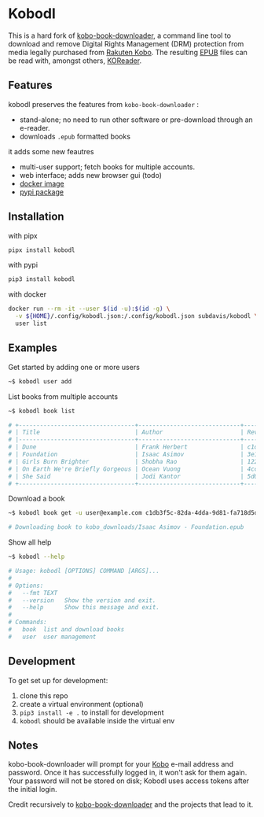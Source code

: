 # Kobodl

This is a hard fork of [kobo-book-downloader](https://github.com/TnS-hun/kobo-book-downloader), a command line tool to download and remove Digital Rights Management (DRM) protection from media legally purchased from [Rakuten Kobo](https://www.kobo.com/). The resulting [EPUB](https://en.wikipedia.org/wiki/EPUB) files can be read with, amongst others, [KOReader](https://github.com/koreader/koreader).

## Features

kobodl preserves the features from `kobo-book-downloader` :

* stand-alone; no need to run other software or pre-download through an e-reader.
* downloads `.epub` formatted books

it adds some new feautres

* multi-user support; fetch books for multiple accounts.
* web interface; adds new browser gui (todo)
* [docker image](https://hub.docker.com/repository/docker/subdavis/kobodl)
* [pypi package](https://pypi.org/project/kobodl/)

## Installation

with pipx

``` bash
pipx install kobodl
```

with pypi

``` bash
pip3 install kobodl
```

with docker

``` bash
docker run --rm -it --user $(id -u):$(id -g) \
  -v ${HOME}/.config/kobodl.json:/.config/kobodl.json subdavis/kobodl \
  user list
```

## Examples

Get started by adding one or more users

``` bash
~$ kobodl user add
```

List books from multiple accounts

``` bash
~$ kobodl book list

# +---------------------------------+-----------------------------+--------------------------------------+---------------------------+
# | Title                           | Author                      | RevisionId                           | Owner                     |
# |---------------------------------+-----------------------------+--------------------------------------+---------------------------|
# | Dune                            | Frank Herbert               | c1db3f5c-82da-4dda-9d81-fa718d5d1d16 | user@example.com          |
# | Foundation                      | Isaac Asimov                | 3e12197c-681a-4a53-80b4-88fcdf61e936 | user@example.com          |
# | Girls Burn Brighter             | Shobha Rao                  | 1227cc03-7580-4469-81a5-b6558500832f | user@example.com          |
# | On Earth We're Briefly Gorgeous | Ocean Vuong                 | 4ccc68b1-3dac-433e-b05a-63ab0f93578f | other@domain.com          |
# | She Said                        | Jodi Kantor                 | 5d0872bf-8765-4654-9f90-aca4f54e5707 | other@domain.com          |
# +---------------------------------+-----------------------------+--------------------------------------+---------------------------+
```

Download a book

``` bash
~$ kobodl book get -u user@example.com c1db3f5c-82da-4dda-9d81-fa718d5d1d16

# Downloading book to kobo_downloads/Isaac Asimov - Foundation.epub
```

Show all help

``` bash
~$ kobodl --help

# Usage: kobodl [OPTIONS] COMMAND [ARGS]...
#
# Options:
#   --fmt TEXT
#   --version   Show the version and exit.
#   --help      Show this message and exit.
#
# Commands:
#   book  list and download books
#   user  user management
```

## Development

To get set up for development:

1. clone this repo
2. create a virtual environment (optional)
3. `pip3 install -e .` to install for development
4. `kobodl` should be available inside the virtual env

## Notes

kobo-book-downloader will prompt for your [Kobo](https://www.kobo.com/) e-mail address and password. Once it has successfully logged in, it won't ask for them again. Your password will not be stored on disk; Kobodl uses access tokens after the initial login.

Credit recursively to [kobo-book-downloader](https://github.com/TnS-hun/kobo-book-downloader) and the projects that lead to it.
